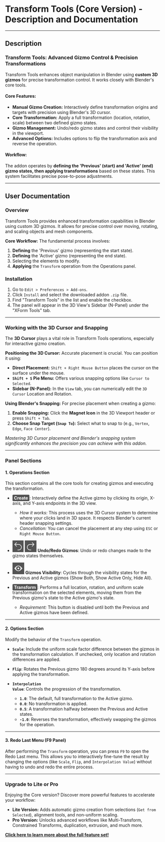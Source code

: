 # Transform Tools (Core Version) - Description and Documentation

---

## Description

### Transform Tools: Advanced Gizmo Control & Precision Transformations

Transform Tools enhances object manipulation in Blender using **custom 3D gizmos** for precise transformation control. It works closely with Blender's core tools.

#### Core Features:

*   **Manual Gizmo Creation:** Interactively define transformation origins and targets with precision using Blender's 3D cursor.
*   **Core Transformation:** Apply a full transformation (location, rotation, scale) between two defined gizmo states.
*   **Gizmo Management:** Undo/redo gizmo states and control their visibility in the viewport.
*   **Advanced Options:** Includes options to flip the transformation axis and reverse the operation.

#### Workflow:

The addon operates by **defining the 'Previous' (start) and 'Active' (end) gizmo states, then applying transformations** based on these states. This system facilitates precise pose-to-pose adjustments.

---

## User Documentation

### Overview

Transform Tools provides enhanced transformation capabilities in Blender using custom 3D gizmos. It allows for precise control over moving, rotating, and scaling objects and mesh components.

**Core Workflow:** The fundamental process involves:

1.  **Defining** the 'Previous' gizmo (representing the start state).
2.  **Defining** the 'Active' gizmo (representing the end state).
3.  Selecting the elements to modify.
4.  **Applying** the `Transform` operation from the Operations panel.

### Installation

1.  Go to `Edit > Preferences > Add-ons`.
2.  Click `Install` and select the downloaded addon `.zip` file.
3.  Find "Transform Tools" in the list and enable the checkbox.
4.  The panel will appear in the 3D View's Sidebar (N-Panel) under the "XForm Tools" tab.

---

### Working with the 3D Cursor and Snapping

The **3D Cursor** plays a vital role in Transform Tools operations, especially for interactive gizmo creation.

**Positioning the 3D Cursor:** Accurate placement is crucial. You can position it using:

*   **Direct Placement:** `Shift + Right Mouse Button` places the cursor on the surface under the mouse.
*   **`Shift + S` Pie Menu:** Offers various snapping options like `Cursor to Selected`.
*   **Sidebar (N-Panel):** In the `View` tab, you can numerically edit the `3D Cursor` Location and Rotation.

**Using Blender's Snapping:** For precise placement when creating a gizmo:

1.  **Enable Snapping:** Click the **Magnet Icon** in the 3D Viewport header or press `Shift + Tab`.
2.  **Choose Snap Target (`Snap To`):** Select what to snap to (e.g., `Vertex`, `Edge`, `Face Center`).

*Mastering 3D Cursor placement and Blender's snapping system significantly enhances the precision you can achieve with this addon.*

---

### Panel Sections

#### 1. Operations Section

This section contains all the core tools for creating gizmos and executing the transformation.

*   <span id="op-create" style="background-color: rgba(0, 0, 0, 0.667); color: white; padding: 2px 5px; border-radius: 3px; font-weight: bold;">Create</span>: Interactively define the Active gizmo by clicking its origin, X-axis, and Y-axis endpoints in the 3D view.
    *   *How it works:* This process uses the 3D Cursor system to determine where your clicks land in 3D space. It respects Blender's current header snapping settings.
    *   *Cancellation:* You can cancel the placement at any step using `ESC` or `Right Mouse Button`.

*   <span id="op-undo-redo">![Undo Icon](../assets/icons/Undo.png) ![Redo Icon](../assets/icons/Redo.png) **Undo/Redo Gizmos**</span>: Undo or redo changes made to the gizmo states themselves.

*   <span id="opt-visibility">![Gizmos Visibility All Icon](../assets/icons/Show_all_gizmos.png) **Gizmos Visibility**</span>: Cycles through the visibility states for the Previous and Active gizmos (Show Both, Show Active Only, Hide All).

*   <span id="op-transform" style="background-color: rgba(0, 0, 0, 0.667); color: white; padding: 2px 5px; border-radius: 3px; font-weight: bold;">Transform</span>: Performs a full location, rotation, and uniform scale transformation on the selected elements, moving them from the Previous gizmo's state to the Active gizmo's state.
    *   *Requirement:* This button is disabled until both the Previous and Active gizmos have been defined.

---

#### 2. Options Section

Modify the behavior of the `Transform` operation.

*   <span id="opt-scale">**<code>Scale</code>**</span>: Include the uniform scale factor difference between the gizmos in the transformation calculation. If unchecked, only location and rotation differences are applied.

*   <span id="opt-flip">**<code>Flip</code>**</span>: Rotates the Previous gizmo 180 degrees around its Y-axis before applying the transformation.

*   <span id="opt-interpolation-value">**<code>Interpolation Value</code>**</span>: Controls the progression of the transformation.
    *   **`1.0`**: The default, full transformation to the Active gizmo.
    *   **`0.0`**: No transformation is applied.
    *   **`0.5`**: A transformation halfway between the Previous and Active states.
    *   **`-1.0`**: Reverses the transformation, effectively swapping the gizmos for the operation.

---

#### 3. Redo Last Menu (F9 Panel)

After performing the `Transform` operation, you can press `F9` to open the Redo Last menu. This allows you to interactively fine-tune the result by changing the options (like `Scale`, `Flip`, and `Interpolation Value`) without having to undo and redo the entire process.

---

### Upgrade to Lite or Pro

Enjoying the Core version? Discover more powerful features to accelerate your workflow:

*   **Lite Version:** Adds automatic gizmo creation from selections (`Get from Selected`), alignment tools, and non-uniform scaling.
*   **Pro Version:** Unlocks advanced workflows like Multi-Transform, Constrained Transforms, duplication, extrusion, and much more.

[**Click here to learn more about the full feature set!**](https://idris-y.github.io/transform-tools-docs)
